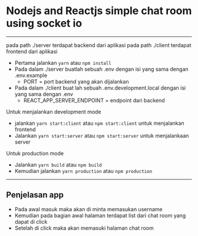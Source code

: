 # Nodejs and Reactjs simple chat room using socket io
----
pada path ./server terdapat backend dari aplikasi
pada path ./client terdapat frontend dari aplikasi

- Pertama jalankan ```yarn``` atau ```npm install```
- Pada dalam ./server buatlah sebuah .env dengan isi yang sama dengan .env.example
    - PORT = port backend yang akan dijalankan
- Pada dalam ./client buat lah sebuah .env.development.local dengan isi yang sama dengan .env
    - REACT_APP_SERVER_ENDPOINT = endpoint dari backend

Untuk menjalankan development mode
- jalankan ```yarn start:client``` atau ```npm start:client``` untuk menjalankan frontend
- Jalankan ```yarn start:server``` atau ```npm start:server``` untuk menjalankaan server

Untuk production  mode
- Jalankan ```yarn build``` atau ```npm build```
- Kemudian jalankan ```yarn production``` atau ```npm production```

--- 
## Penjelasan app
- Pada awal masuk maka akan di minta memasukan username 
- Kemudian pada bagian awal halaman terdapat list dari chat room yang dapat di click
- Setelah di click maka akan memasuki halaman chat room
